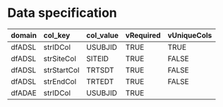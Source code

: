 # Data specification

|domain |col_key     |col_value |vRequired |vUniqueCols |
|:------|:-----------|:---------|:---------|:-----------|
|dfADSL |strIDCol    |USUBJID   |TRUE      |TRUE        |
|dfADSL |strSiteCol  |SITEID    |TRUE      |FALSE       |
|dfADSL |strStartCol |TRTSDT    |TRUE      |FALSE       |
|dfADSL |strEndCol   |TRTEDT    |TRUE      |FALSE       |
|dfADAE |strIDCol    |USUBJID   |TRUE      |            |
